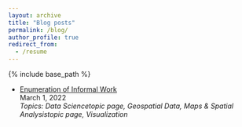 ```yaml
---
layout: archive
title: "Blog posts"
permalink: /blog/
author_profile: true
redirect_from:
  - /resume
---
```


{% include base_path %}

* [<ins>Enumeration of Informal Work<ins>](https://dlab.berkeley.edu/news/enumeration-informal-work)    
March 1, 2022    
*Topics: Data Sciencetopic page, Geospatial Data, Maps & Spatial Analysistopic page, Visualization*
